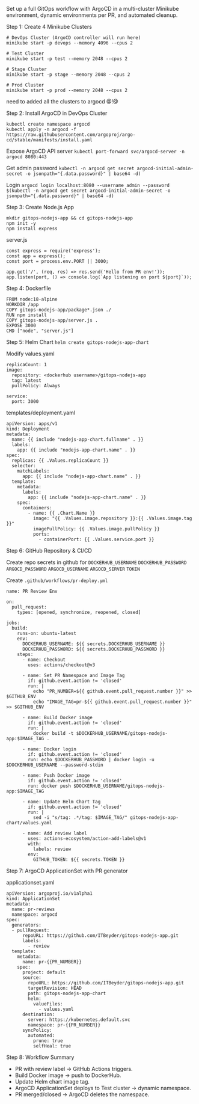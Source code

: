 Set up a full GitOps workflow with ArgoCD in a multi-cluster Minikube environment, dynamic environments per PR, and automated cleanup.

Step 1: Create 4 Minikube Clusters

```
# DevOps Cluster (ArgoCD controller will run here)
minikube start -p devops --memory 4096 --cpus 2

# Test Cluster
minikube start -p test --memory 2048 --cpus 2

# Stage Cluster
minikube start -p stage --memory 2048 --cpus 2

# Prod Cluster
minikube start -p prod --memory 2048 --cpus 2
```
need to added all the clusters to argocd @!@

Step 2: Install ArgoCD in DevOps Cluster
```
kubectl create namespace argocd
kubectl apply -n argocd -f https://raw.githubusercontent.com/argoproj/argo-cd/stable/manifests/install.yaml
```
Expose ArgoCD API server
`kubectl port-forward svc/argocd-server -n argocd 8080:443`

Get admin password
`kubectl -n argocd get secret argocd-initial-admin-secret -o jsonpath="{.data.password}" | base64 -d)`


Login
`argocd login localhost:8080 --username admin --password $(kubectl -n argocd get secret argocd-initial-admin-secret -o jsonpath="{.data.password}" | base64 -d)`

Step 3: Create Node.js App
```
mkdir gitops-nodejs-app && cd gitops-nodejs-app
npm init -y
npm install express
```

server.js
```
const express = require('express');
const app = express();
const port = process.env.PORT || 3000;

app.get('/', (req, res) => res.send('Hello from PR env!'));
app.listen(port, () => console.log(`App listening on port ${port}`));
```

Step 4: Dockerfile
```
FROM node:18-alpine
WORKDIR /app
COPY gitops-nodejs-app/package*.json ./
RUN npm install
COPY gitops-nodejs-app/server.js .
EXPOSE 3000
CMD ["node", "server.js"]
```

Step 5: Helm Chart
`helm create gitops-nodejs-app-chart`

Modify values.yaml
```
replicaCount: 1
image:
  repository: <dockerhub username>/gitops-nodejs-app
  tag: latest
  pullPolicy: Always

service:
  port: 3000
```
templates/deployment.yaml
```
apiVersion: apps/v1
kind: Deployment
metadata:
  name: {{ include "nodejs-app-chart.fullname" . }}
  labels:
    app: {{ include "nodejs-app-chart.name" . }}
spec:
  replicas: {{ .Values.replicaCount }}
  selector:
    matchLabels:
      app: {{ include "nodejs-app-chart.name" . }}
  template:
    metadata:
      labels:
        app: {{ include "nodejs-app-chart.name" . }}
    spec:
      containers:
        - name: {{ .Chart.Name }}
          image: "{{ .Values.image.repository }}:{{ .Values.image.tag }}"
          imagePullPolicy: {{ .Values.image.pullPolicy }}
          ports:
            - containerPort: {{ .Values.service.port }}
```

Step 6: GitHub Repository & CI/CD

Create repo secrets in github for 
`DOCKERHUB_USERNAME` 
`DOCKERHUB_PASSWORD`
`ARGOCD_PASSWORD`
`ARGOCD_USERNAME`
`ARGOCD_SERVER`
`TOKEN`

Create `.github/workflows/pr-deploy.yml`
```
name: PR Review Env

on:
  pull_request:
    types: [opened, synchronize, reopened, closed]

jobs:
  build:
    runs-on: ubuntu-latest
    env:
      DOCKERHUB_USERNAME: ${{ secrets.DOCKERHUB_USERNAME }}
      DOCKERHUB_PASSWORD: ${{ secrets.DOCKERHUB_PASSWORD }}
    steps:
      - name: Checkout
        uses: actions/checkout@v3

      - name: Set PR Namespace and Image Tag
        if: github.event.action != 'closed'
        run: |
          echo "PR_NUMBER=${{ github.event.pull_request.number }}" >> $GITHUB_ENV
          echo "IMAGE_TAG=pr-${{ github.event.pull_request.number }}" >> $GITHUB_ENV

      - name: Build Docker image
        if: github.event.action != 'closed'
        run: |
          docker build -t $DOCKERHUB_USERNAME/gitops-nodejs-app:$IMAGE_TAG .
      
      - name: Docker login
        if: github.event.action != 'closed'
        run: echo $DOCKERHUB_PASSWORD | docker login -u $DOCKERHUB_USERNAME --password-stdin

      - name: Push Docker image
        if: github.event.action != 'closed'
        run: docker push $DOCKERHUB_USERNAME/gitops-nodejs-app:$IMAGE_TAG

      - name: Update Helm Chart Tag
        if: github.event.action != 'closed'
        run: |
          sed -i "s/tag: .*/tag: $IMAGE_TAG/" gitops-nodejs-app-chart/values.yaml

      - name: Add review label
        uses: actions-ecosystem/action-add-labels@v1
        with:
          labels: review
        env:
          GITHUB_TOKEN: ${{ secrets.TOKEN }}
```

Step 7: ArgoCD ApplicationSet with PR generator

applicationset.yaml
```
apiVersion: argoproj.io/v1alpha1
kind: ApplicationSet
metadata:
  name: pr-reviews
  namespace: argocd
spec:
  generators:
  - pullRequest:
      repoURL: https://github.com/ITBeyder/gitops-nodejs-app.git
      labels:
        - review
  template:
    metadata:
      name: pr-{{PR_NUMBER}}
    spec:
      project: default
      source:
        repoURL: https://github.com/ITBeyder/gitops-nodejs-app.git
        targetRevision: HEAD
        path: gitops-nodejs-app-chart
        helm:
          valueFiles:
            - values.yaml
      destination:
        server: https://kubernetes.default.svc
        namespace: pr-{{PR_NUMBER}}
      syncPolicy:
        automated:
          prune: true
          selfHeal: true
```

Step 8: Workflow Summary

* PR with review label → GitHub Actions triggers.
* Build Docker image → push to DockerHub.
* Update Helm chart image tag.
* ArgoCD ApplicationSet deploys to Test cluster → dynamic namespace.
* PR merged/closed → ArgoCD deletes the namespace.
